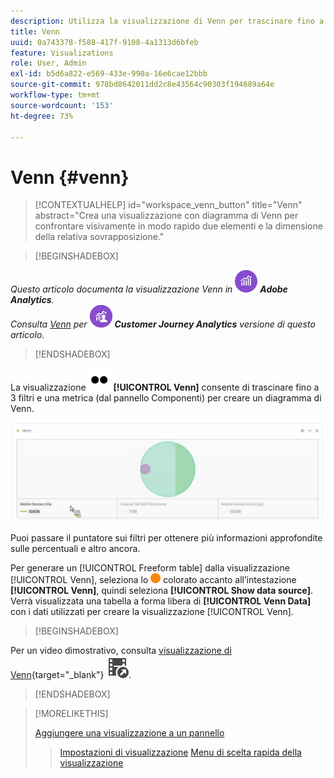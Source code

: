 ```yaml
---
description: Utilizza la visualizzazione di Venn per trascinare fino a 3 segmenti e una metrica per creare un diagramma di Venn.
title: Venn
uuid: 0a743378-f588-417f-9108-4a1313d6bfeb
feature: Visualizations
role: User, Admin
exl-id: b5d6a822-e569-433e-990a-16e6cae12bbb
source-git-commit: 978bd8642011dd2c8e43564c90303f194689a64e
workflow-type: tm+mt
source-wordcount: '153'
ht-degree: 73%

---
```


# Venn {#venn}

<!-- markdownlint-disable MD034 -->

>[!CONTEXTUALHELP]
>id="workspace_venn_button"
>title="Venn"
>abstract="Crea una visualizzazione con diagramma di Venn per confrontare visivamente in modo rapido due elementi e la dimensione della relativa sovrapposizione."

<!-- markdownlint-enable MD034 -->


>[!BEGINSHADEBOX]

_Questo articolo documenta la visualizzazione Venn in_ ![AdobeAnalytics](/help/assets/icons/AdobeAnalytics.svg) _**Adobe Analytics**._<br/>_Consulta [Venn](https://experienceleague.adobe.com/en/docs/analytics-platform/using/cja-workspace/visualizations/venn) per_ ![CustomerJourneyAnalytics](/help/assets/icons/CustomerJourneyAnalytics.svg) _**Customer Journey Analytics** versione di questo articolo._

>[!ENDSHADEBOX]

La visualizzazione ![Tipo](/help/assets/icons/TwoDots.svg) **[!UICONTROL Venn]** consente di trascinare fino a 3 filtri e una metrica (dal pannello Componenti) per creare un diagramma di Venn.

![Visualizzazione Venn che include tre filtri.](assets/venn.png)

Puoi passare il puntatore sui filtri per ottenere più informazioni approfondite sulle percentuali e altro ancora.

Per generare un [!UICONTROL Freeform table] dalla visualizzazione [!UICONTROL Venn], seleziona lo ![StatusOrange](/help/assets/icons/StatusOrange.svg) colorato accanto all’intestazione **[!UICONTROL Venn]**, quindi seleziona **[!UICONTROL Show data source]**. Verrà visualizzata una tabella a forma libera di **[!UICONTROL Venn Data]** con i dati utilizzati per creare la visualizzazione [!UICONTROL Venn].

<!--
To normalize the Venn diagram (take the size out of it), go select ![Setting](/help/assets/icons/Setting.svg) and select **[!UICONTROL Normalization]**.

![Visualization Settings option for Visualization type: Venn diagram.](assets/normalization.png)

-->


>[!BEGINSHADEBOX]

Per un video dimostrativo, consulta [visualizzazione di Venn](https://video.tv.adobe.com/v/335798/?quality=12){target=&#34;_blank&#34;} ![VideoCheckedOut](/help/assets/icons/VideoCheckedOut.svg).

>[!ENDSHADEBOX]


>[!MORELIKETHIS]
>
>[Aggiungere una visualizzazione a un pannello](/help/analyze/analysis-workspace/visualizations/freeform-analysis-visualizations.md#add-visualizations-to-a-panel)
>>[Impostazioni di visualizzazione](/help/analyze/analysis-workspace/visualizations/freeform-analysis-visualizations.md#settings)
>>[Menu di scelta rapida della visualizzazione](/help/analyze/analysis-workspace/visualizations/freeform-analysis-visualizations.md#context-menu)
>

